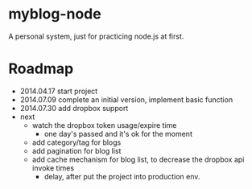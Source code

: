 myblog-node
================
A personal system, just for practicing node.js at first.

Roadmap
================
- 2014.04.17 start project
- 2014.07.09 complete an initial version, implement basic function
- 2014.07.30 add dropbox support
- next
    - watch the dropbox token usage/expire time
        - one day's passed and it's ok for the moment
    - add category/tag for blogs
    - add pagination for blog list
    - add cache mechanism for blog list, to decrease the dropbox api invoke times
        - delay, after put the project into production env.
